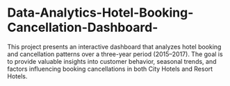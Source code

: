 # Data-Analytics-Hotel-Booking-Cancellation-Dashboard-
This project presents an interactive dashboard that analyzes hotel booking and cancellation patterns over a three-year period (2015–2017). The goal is to provide valuable insights into customer behavior, seasonal trends, and factors influencing booking cancellations in both City Hotels and Resort Hotels.
